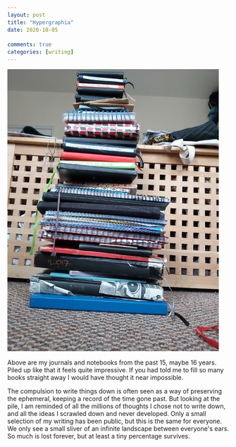 ```yaml
---
layout: post
title: "Hypergraphia"
date: 2020-10-05

comments: true
categories: [writing]
---
```

<img src="/assets/images/articles/journals.jpg" class="responsive"><br>

Above are my journals and notebooks from the past 15, maybe 16 years. Piled up like that it feels quite impressive. If you had told me to fill so many books straight away I would have thought it near impossible.

The compulsion to write things down is often seen as a way of preserving the ephemeral, keeping a record of the time gone past. But looking at the pile, I am reminded of all the millions of thoughts I chose not to write down, and all the ideas I scrawled down and never developed. Only a small selection of my writing has been public, but this is the same for everyone. We only see a small sliver of an infinite landscape between everyone's ears. So much is lost forever, but at least a tiny percentage survives.
